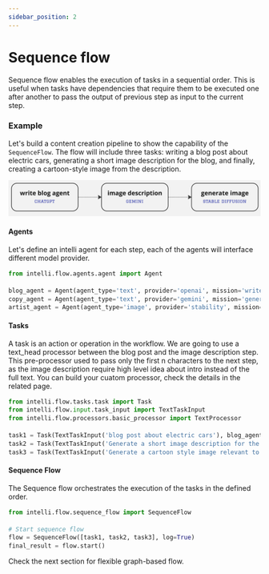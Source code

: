```yaml
---
sidebar_position: 2
---
```


# Sequence flow

Sequence flow enables the execution of tasks in a sequential order. This is useful when tasks have dependencies that require them to be executed one after another to pass the output of previous step as input to the current step.

### Example
Let's build a content creation pipeline to show the capability of the `SequenceFlow`. The flow will include three tasks: writing a blog post about electric cars, generating a short image description for the blog, and finally, creating a cartoon-style image from the description.


![Sequence Flow Example](../../../../resources/flow_example.jpg)

#### Agents
Let's define an intelli agent for each step, each of the agents will interface different model provider.

```python
from intelli.flow.agents.agent import Agent

blog_agent = Agent(agent_type='text', provider='openai', mission='write blog posts', model_params={'key': YOUR_OPENAI_API_KEY, 'model': 'gpt-4'})
copy_agent = Agent(agent_type='text', provider='gemini', mission='generate description', model_params={'key': YOUR_GEMINI_API_KEY, 'model': 'gemini'})
artist_agent = Agent(agent_type='image', provider='stability', mission='generate image', model_params={'key': YOUR_STABILITY_API_KEY})
```

#### Tasks
A task is an action or operation in the workflow. We are going to use a text_head processor between the blog post and the image description step. This pre-processor used to pass only the first n characters to the next step, as the image description require high level idea about intro instead of the full text. You can build your cuatom processor, check the details in the related page.
```python
from intelli.flow.tasks.task import Task
from intelli.flow.input.task_input import TextTaskInput
from intelli.flow.processors.basic_processor import TextProcessor

task1 = Task(TextTaskInput('blog post about electric cars'), blog_agent, log=True)
task2 = Task(TextTaskInput('Generate a short image description for the blog post'), copy_agent, pre_process=TextProcessor.text_head, log=True)
task3 = Task(TextTaskInput('Generate a cartoon style image relevant to the blog post'), artist_agent, log=True)
```

#### Sequence Flow

The Sequence flow orchestrates the execution of the tasks in the defined order.

```python
from intelli.flow.sequence_flow import SequenceFlow

# Start sequence flow
flow = SequenceFlow([task1, task2, task3], log=True)
final_result = flow.start()
```

Check the next section for flexible graph-based flow.
